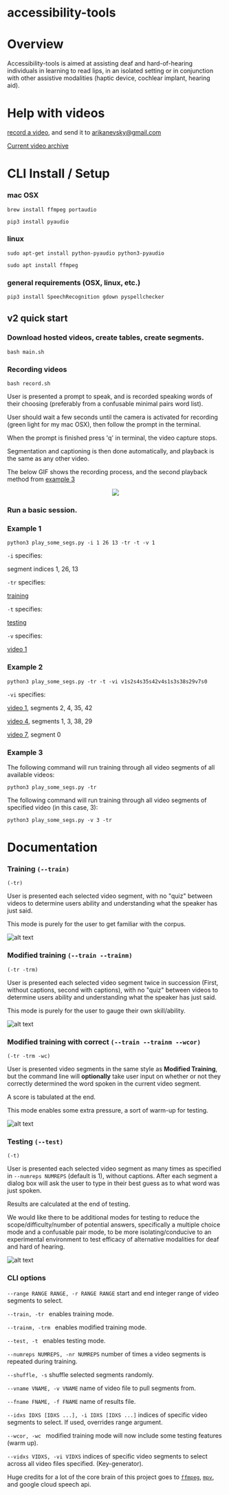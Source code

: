 # accessibility-tools

# Overview
Accessibility-tools is aimed at assisting deaf and hard-of-hearing individuals in learning to read lips, in an isolated setting or in conjunction with other assistive modalities (haptic device, cochlear implant, hearing aid).

# Help with videos
[record a video](https://github.com/arikanev/accessibility-tools/blob/main/README.md#Recording-videos), and send it to arikanevsky@gmail.com

[Current video archive](https://drive.google.com/drive/folders/1ALMMmjeSFkHpLxhxc-r0llzCmVpYWe4O?usp=sharing)

# CLI Install / Setup

### mac OSX

`brew install ffmpeg portaudio`

`pip3 install pyaudio`

### linux

`sudo apt-get install python-pyaudio python3-pyaudio`

`sudo apt install ffmpeg`

### general requirements (OSX, linux, etc.)

`pip3 install SpeechRecognition gdown pyspellchecker`

## v2 quick start

### Download hosted videos, create tables, create segments.

`bash main.sh`

### Recording videos

`bash record.sh`

User is presented a prompt to speak, and is recorded speaking words of their choosing (preferably from a confusable minimal pairs word list). 

User should wait a few seconds until the camera is activated for recording (green light for my mac OSX), then follow the prompt in the terminal.

When the prompt is finished press 'q' in terminal, the video capture stops.

Segmentation and captioning is then done automatically, and playback is the same as any other video. 

The below GIF shows the recording process, and the second playback method from [example 3](https://github.com/arikanev/accessibility-tools/blob/main/README.md#example-3)

<p align="center"> <img src="https://github.com/arikanev/accessibility-tools/blob/main/v2/assets/recording.gif"></p>

### Run a basic session.

### Example 1

`python3 play_some_segs.py -i 1 26 13 -tr -t -v 1`

`-i` specifies:

segment indices 1, 26, 13

`-tr` specifies:

[training](https://github.com/arikanev/accessibility-tools/blob/main/README.md#training---train)

`-t` specifies:

[testing](https://github.com/arikanev/accessibility-tools/blob/main/README.md#testing---test)

`-v` specifies:

[video 1](https://drive.google.com/file/d/1kBnA2wt9AmZlSUp223pF2SQ7MApoWIkp/view?usp=sharing)

### Example 2

`python3 play_some_segs.py -tr -t -vi v1s2s4s35s42v4s1s3s38s29v7s0`

`-vi` specifies:

[video 1](https://drive.google.com/file/d/1kBnA2wt9AmZlSUp223pF2SQ7MApoWIkp/view?usp=sharing), segments 2, 4, 35, 42

[video 4](https://drive.google.com/file/d/15wn7d8MwHINE9APhVQLCm31oJgHvYLoJ/view?usp=sharing), segments 1, 3, 38, 29

[video 7](https://drive.google.com/file/d/1eKW5sNKEqRtUcBvyrMK1YF8b9PtNBqT8/view?usp=sharing), segment 0

### Example 3

The following command will run training through all video segments of all available videos:

`python3 play_some_segs.py -tr`

The following command will run training through all video segments of specified video (in this case, 3):

`python3 play_some_segs.py -v 3 -tr`

# Documentation

### Training `(--train)`

`(-tr)`

User is presented each selected video segment, with no "quiz" between videos to determine users ability and understanding what the speaker has just said.

This mode is purely for the user to get familiar with the corpus.

![alt text](https://github.com/arikanev/accessibility-tools/blob/main/v2/assets/tr.gif)

### Modified training `(--train --trainm)`

`(-tr -trm)`

User is presented each selected video segment twice in succession (First, without captions, second with captions), with no "quiz" between videos to determine users ability and understanding what the speaker has just said.

This mode is purely for the user to gauge their own skill/ability.

![alt text](https://github.com/arikanev/accessibility-tools/blob/main/v2/assets/trtrm.gif)

### Modified training with correct `(--train --trainm --wcor)`

`(-tr -trm -wc)`

User is presented video segments in the same style as **Modified Training**, but the command line will **optionally** take user input on whether or not they correctly determined the word spoken in the current video segment.

A score is tabulated at the end.

This mode enables some extra pressure, a sort of warm-up for testing.

![alt text](https://github.com/arikanev/accessibility-tools/blob/main/v2/assets/trtrmwc.gif)

### Testing `(--test)`

`(-t)`

User is presented each selected video segment as many times as specified in `--numreps NUMREPS` (default is 1), without captions. After each segment a dialog box will ask the user to type in their best guess as to what word was just spoken.

Results are calculated at the end of testing.

We would like there to be additional modes for testing to reduce the scope/difficulty/number of potential answers, specifically a multiple choice mode and a confusable pair mode, to be more isolating/conducive to an experimental environment to test efficacy of alternative modalities for deaf and hard of hearing.

![alt text](https://github.com/arikanev/accessibility-tools/blob/main/v2/assets/t.gif)


### CLI options

`--range RANGE RANGE, -r RANGE RANGE`
                        start and end integer range of video segments to select.
                   
`--train, -tr `         enables training mode.

`--trainm, -trm `       enables modified training mode.

`--test, -t `           enables testing mode.

`--numreps NUMREPS, -nr NUMREPS`
                        number of times a video segments is repeated during training.
                        
`--shuffle, -s`         shuffle selected segments randomly.

`--vname VNAME, -v VNAME`
                        name of video file to pull segments from.
                        
`--fname FNAME, -f FNAME`
                        name of results file.
                        
`--idxs IDXS [IDXS ...], -i IDXS [IDXS ...]`
                        indices of specific video segments to select. If used, overrides range argument.
                        
`--wcor, -wc `          modified training mode will now include some testing features (warm up).

`--vidxs VIDXS, -vi VIDXS`
                        indices of specific video segments to select across all video files specified. (Key-generator).


Huge credits for a lot of the core brain of this project goes to [`ffmpeg`](https://github.com/FFmpeg/FFmpeg), [`mpv`](https://github.com/mpv-player/mpv), and google cloud speech api.
